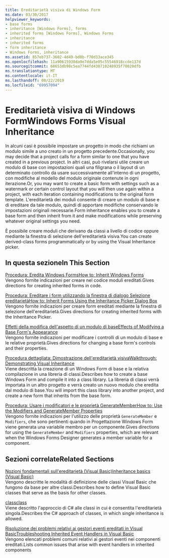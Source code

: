 ```yaml
---
title: Ereditarietà visiva di Windows Form
ms.date: 03/30/2017
helpviewer_keywords:
- base forms
- inheritance [Windows Forms], forms
- inherited forms [Windows Forms], Windows Forms
- inheritance
- inherited forms
- form inheritance
- Windows Forms, inheritance
ms.assetid: 857eb737-3602-4d49-bd8b-f70d33ace345
ms.openlocfilehash: 11a90615938da9e7dda5e05c55546918ccde137d
ms.sourcegitcommit: 68653db98c5ea7744fd438710248935f70020dfb
ms.translationtype: MT
ms.contentlocale: it-IT
ms.lasthandoff: 08/22/2019
ms.locfileid: "69957094"
---
```

# <a name="windows-forms-visual-inheritance"></a><span data-ttu-id="99385-102">Ereditarietà visiva di Windows Form</span><span class="sxs-lookup"><span data-stu-id="99385-102">Windows Forms Visual Inheritance</span></span>
<span data-ttu-id="99385-103">In alcuni casi è possibile impostare un progetto in modo che richiami un modulo simile a uno creato in un progetto precedente.</span><span class="sxs-lookup"><span data-stu-id="99385-103">Occasionally, you may decide that a project calls for a form similar to one that you have created in a previous project.</span></span> <span data-ttu-id="99385-104">In altri casi, può rivelarsi utile creare un modulo di base con impostazioni quali una filigrana o il layout di un determinato controllo da usare successivamente all'interno di un progetto, con modifiche al modello del modulo originale contenute in ogni iterazione.</span><span class="sxs-lookup"><span data-stu-id="99385-104">Or, you may want to create a basic form with settings such as a watermark or certain control layout that you will then use again within a project, with each iteration containing modifications to the original form template.</span></span> <span data-ttu-id="99385-105">L'ereditarietà dei moduli consente di creare un modulo di base e di ereditare da tale modulo, quindi di apportare modifiche conservando le impostazioni originali necessarie.</span><span class="sxs-lookup"><span data-stu-id="99385-105">Form inheritance enables you to create a base form and then inherit from it and make modifications while preserving whatever original settings you need.</span></span>  
  
 <span data-ttu-id="99385-106">È possibile creare moduli che derivano da classi a livello di codice oppure mediante la finestra di selezione dell'ereditarietà visiva.</span><span class="sxs-lookup"><span data-stu-id="99385-106">You can create derived-class forms programmatically or by using the Visual Inheritance picker.</span></span>  
  
## <a name="in-this-section"></a><span data-ttu-id="99385-107">In questa sezione</span><span class="sxs-lookup"><span data-stu-id="99385-107">In This Section</span></span>  
 [<span data-ttu-id="99385-108">Procedura: Eredita Windows Forms</span><span class="sxs-lookup"><span data-stu-id="99385-108">How to: Inherit Windows Forms</span></span>](how-to-inherit-windows-forms.md)  
 <span data-ttu-id="99385-109">Vengono fornite indicazioni per creare nel codice moduli ereditati.</span><span class="sxs-lookup"><span data-stu-id="99385-109">Gives directions for creating inherited forms in code.</span></span>  
  
 [<span data-ttu-id="99385-110">Procedura: Ereditare i form utilizzando la finestra di dialogo Selezione ereditarietà</span><span class="sxs-lookup"><span data-stu-id="99385-110">How to: Inherit Forms Using the Inheritance Picker Dialog Box</span></span>](how-to-inherit-forms-using-the-inheritance-picker-dialog-box.md)  
 <span data-ttu-id="99385-111">Vengono fornite indicazioni per creare form ereditati mediante la finestra di selezione dell'ereditarietà.</span><span class="sxs-lookup"><span data-stu-id="99385-111">Gives directions for creating inherited forms with the Inheritance Picker.</span></span>  
  
 [<span data-ttu-id="99385-112">Effetti della modifica dell'aspetto di un modulo di base</span><span class="sxs-lookup"><span data-stu-id="99385-112">Effects of Modifying a Base Form's Appearance</span></span>](effects-of-modifying-base-form-appearance.md)  
 <span data-ttu-id="99385-113">Vengono fornite indicazioni per modificare i controlli di un modulo di base e le relative proprietà.</span><span class="sxs-lookup"><span data-stu-id="99385-113">Gives directions for changing a base form's controls and their properties.</span></span>  
  
 [<span data-ttu-id="99385-114">Procedura dettagliata: Dimostrazione dell'ereditarietà visiva</span><span class="sxs-lookup"><span data-stu-id="99385-114">Walkthrough: Demonstrating Visual Inheritance</span></span>](walkthrough-demonstrating-visual-inheritance.md)  
 <span data-ttu-id="99385-115">Viene descritta la creazione di un Windows Form di base e la relativa compilazione in una libreria di classi.</span><span class="sxs-lookup"><span data-stu-id="99385-115">Describes how to create a base Windows Form and compile it into a class library.</span></span> <span data-ttu-id="99385-116">La libreria di classi verrà importata in un altro progetto e verrà creato un nuovo modulo che eredita dal modulo di base.</span><span class="sxs-lookup"><span data-stu-id="99385-116">You will import this class library into another project, and create a new form that inherits from the base form.</span></span>  
  
 [<span data-ttu-id="99385-117">Procedura: Usare i modificatori e le proprietà GenerateMember</span><span class="sxs-lookup"><span data-stu-id="99385-117">How to: Use the Modifiers and GenerateMember Properties</span></span>](how-to-use-the-modifiers-and-generatemember-properties.md)  
 <span data-ttu-id="99385-118">Vengono fornite indicazioni per l'utilizzo delle proprietà `GenerateMember` e `Modifiers`, che sono pertinenti quando in Progettazione Windows Form viene generata una variabile membro per un componente.</span><span class="sxs-lookup"><span data-stu-id="99385-118">Gives directions for using the `GenerateMember` and `Modifiers` properties, which are relevant when the Windows Forms Designer generates a member variable for a component.</span></span>  
  
## <a name="related-sections"></a><span data-ttu-id="99385-119">Sezioni correlate</span><span class="sxs-lookup"><span data-stu-id="99385-119">Related Sections</span></span>  
 [<span data-ttu-id="99385-120">Nozioni fondamentali sull'ereditarietà (Visual Basic)</span><span class="sxs-lookup"><span data-stu-id="99385-120">Inheritance basics (Visual Basic)</span></span>](../../../visual-basic/programming-guide/language-features/objects-and-classes/inheritance-basics.md)  
 <span data-ttu-id="99385-121">Vengono descritte le modalità di definizione delle classi Visual Basic che fungono da base per altre classi.</span><span class="sxs-lookup"><span data-stu-id="99385-121">Describes how to define Visual Basic classes that serve as the basis for other classes.</span></span>  
  
 [<span data-ttu-id="99385-122">class</span><span class="sxs-lookup"><span data-stu-id="99385-122">class</span></span>](../../../csharp/language-reference/keywords/class.md)  
 <span data-ttu-id="99385-123">Viene descritto l'approccio di C# alle classi in cui è consentita l'ereditarietà singola.</span><span class="sxs-lookup"><span data-stu-id="99385-123">Describes the C# approach of classes, in which single inheritance is allowed.</span></span>  
  
 [<span data-ttu-id="99385-124">Risoluzione dei problemi relativi ai gestori eventi ereditati in Visual Basic</span><span class="sxs-lookup"><span data-stu-id="99385-124">Troubleshooting Inherited Event Handlers in Visual Basic</span></span>](../../../visual-basic/programming-guide/language-features/events/troubleshooting-inherited-event-handlers.md)  
 <span data-ttu-id="99385-125">Vengono elencati problemi comuni relativi ai gestori eventi nei componenti ereditati.</span><span class="sxs-lookup"><span data-stu-id="99385-125">Lists common issues that arise with event handlers in inherited components</span></span>
